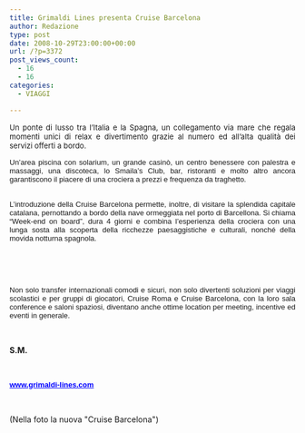 ```yaml
---
title: Grimaldi Lines presenta Cruise Barcelona
author: Redazione
type: post
date: 2008-10-29T23:00:00+00:00
url: /?p=3372
post_views_count:
  - 16
  - 16
categories:
  - VIAGGI

---
```

<p style="text&#45;align: justify; ">
  <font size="2">Un ponte di lusso tra l&rsquo;Italia e la Spagna, un collegamento via mare che regala momenti unici di relax e divertimento grazie al numero ed all&rsquo;alta qualit&agrave; dei servizi offerti a bordo.</font>
</p>

<p style="text&#45;align: justify; ">
  <font face="Tahoma, sans&#45;serif"><font size="2"> Un&rsquo;area piscina con solarium, un grande casin&ograve;, un centro benessere con palestra e massaggi, una discoteca, lo Smaila&rsquo;s Club, bar, ristoranti </font></font><font face="Tahoma, sans&#45;serif"><font size="2">e molto altro ancora garantiscono il piacere di una crociera a prezzi e frequenza da traghetto.</font></font>
</p>

 <span style="font&#45;size: 10pt; font&#45;family: Tahoma"></span>

<p style="margin&#45;bottom: 0cm" align="justify">
  <font face="Tahoma, sans&#45;serif"><font size="2"><br /> L&rsquo;introduzione della Cruise Barcelona permette, inoltre, di visitare la splendida capitale catalana, p</font></font><span style="font&#45;size: 10pt; font&#45;family: Tahoma"><font face="Tahoma, sans&#45;serif"><font size="2">ernottando a bordo della nave ormeggiata nel porto di Barcellona. Si chiama &ldquo;Week&#45;end on board&rdquo;, dura 4 giorni e combina l&rsquo;esperienza della crociera con una lunga sosta alla scoperta della ricchezze paesaggistiche e culturali, nonch&eacute; della movida notturna spagnola.</font></font></span>
</p>

&nbsp;

<p style="text&#45;align: justify; ">
  &nbsp;
</p>

 <span style="font&#45;size: 10pt; font&#45;family: Tahoma"></span>

<p style="margin&#45;bottom: 0cm" align="justify">
  <font face="Tahoma, sans&#45;serif"><font size="2">Non solo transfer internazionali comodi e sicuri, non solo divertenti soluzioni per viaggi scolastici e per gruppi di giocatori, Cruise Roma e Cruise Barcelona, con la loro sala conference e saloni spaziosi, diventano anche ottime location per meeting, incentive ed eventi in generale.</font></font>
</p>

<p style="margin&#45;bottom: 0cm" align="justify">
  &nbsp;
</p>

<p style="margin&#45;bottom: 0cm" align="justify">
  <strong>S.M.</strong>
</p>

<p style="margin&#45;bottom: 0cm" align="justify">
  &nbsp;
</p>

<p style="margin&#45;bottom: 0cm; text&#45;align: justify; ">
  <a href="https://www.grimaldi&#45;lines.com/"><strong><font face="Tahoma, sans&#45;serif"><font size="2" color="#0000ff"><u>www.grimaldi&#45;lines.com</u></font></font></strong></a>
</p>

<p style="margin&#45;bottom: 0cm; text&#45;align: justify; ">
  &nbsp;
</p>

<p style="margin&#45;bottom: 0cm; text&#45;align: justify; ">
  (Nella foto la nuova "Cruise Barcelona")
</p>

&nbsp;